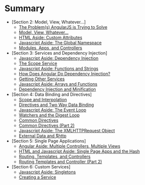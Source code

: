 # Summary

* [Section 2: Model, View, Whatever...]
  * [The Problem(s) AngularJS is Trying to Solve](allNotes/2.1.md)
  * [Model, View, Whatever… ](allNotes/section2.2.md)
  * [HTML Aside: Custom Attributes](allNotes/2.3.md)
  * [Javascript Aside: The Global Namespace](allNotes/2.4.md)
  * [Modules, Apps, and Controllers](allNotes/2.5.md)
* [Section 3: Services and Dependency Injection]
  * [Javascript Aside: Dependency Injection](allNotes/3.1.md)
  * [The Scope Service](allNotes/section3.2.md)
  * [Javascript Aside: Functions and Strings](allNotes/3.3.md)
  * [How Does Angular Do Dependency Injection?](allNotes/3.4.md)
  * [Getting Other Services](allNotes/3.5.md)
  * [Javascript Aside: Arrays and Functions](allNotes/3.6.md)
  * [Dependency Injection and Minification](allNotes/3.7.md)
* [Section 4: Data Binding and Directives]
  * [Scope and Interpolation](allNotes/4.1.md)
  * [Directives and Two Way Data Binding](allNotes/section4.2.md)
  * [Javascript Aside: The Event Loop](allNotes/4.3.md)
  * [Watchers and the Digest Loop](allNotes/4.4.md)
  * [Common Directives](allNotes/4.5.md)
  * [Common Directives (Part 2)](allNotes/4.6.md)
  * [Javascript Aside: The XMLHTTPRequest Object](allNotes/4.7.md)
  * [External Data and $http](allNotes/4.8.md)
* [Section 5: Single Page Applications]
  * [Angular Aside: Multiple Controllers, Multiple Views](allNotes/5.1.md)
  * [HTML and Javascript Aside: Single Page Apps and the Hash](allNotes/section5.2.md)
  * [Routing, Templates, and Controllers](allNotes/5.3.md)
  * [Routing Templates and Controller (Part 2)](allNotes/5.4.md)
* [Section 6: Custom Services]
  * [Javascript Aside: Singletons](allNotes/6.1.md)
  * [Creating a Service](allNotes/section6.2.md)

